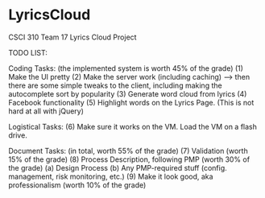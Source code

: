 # LyricsCloud
CSCI 310 Team 17 Lyrics Cloud Project
	
TODO LIST:
			
Coding Tasks: (the implemented system is worth 45% of the grade)
	(1) Make the UI pretty
	(2) Make the server work (including caching) --> then there are some simple tweaks to the client, including making the autocomplete sort by popularity
	(3) Generate word cloud from lyrics
	(4) Facebook functionality
	(5) Highlight words on the Lyrics Page. (This is not hard at all with jQuery)
			
Logistical Tasks:
	(6) Make sure it works on the VM. Load the VM on a flash drive.
			
Document Tasks: (in total, worth 55% of the grade)
	(7) Validation (worth 15% of the grade)
	(8) Process Description, following PMP (worth 30% of the grade)
		(a) Design Process
		(b) Any PMP-required stuff (config. management, risk monitoring, etc.)
	(9) Make it look good, aka professionalism (worth 10% of the grade)
